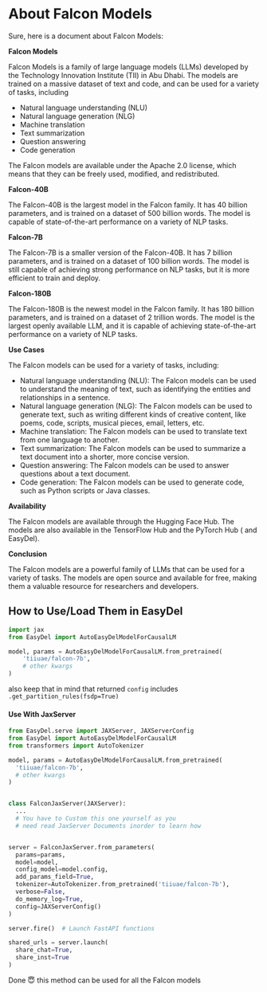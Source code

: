 # About Falcon Models

Sure, here is a document about Falcon Models:

**Falcon Models**

Falcon Models is a family of large language models (LLMs) developed by the Technology Innovation Institute (TII) in Abu
Dhabi. The models are trained on a massive dataset of text and code, and can be used for a variety of tasks, including

* Natural language understanding (NLU)
* Natural language generation (NLG)
* Machine translation
* Text summarization
* Question answering
* Code generation

The Falcon models are available under the Apache 2.0 license, which means that they can be freely used, modified, and
redistributed.

**Falcon-40B**

The Falcon-40B is the largest model in the Falcon family. It has 40 billion parameters, and is trained on a dataset of
500 billion words. The model is capable of state-of-the-art performance on a variety of NLP tasks.

**Falcon-7B**

The Falcon-7B is a smaller version of the Falcon-40B. It has 7 billion parameters, and is trained on a dataset of 100
billion words. The model is still capable of achieving strong performance on NLP tasks, but it is more efficient to
train and deploy.

**Falcon-180B**

The Falcon-180B is the newest model in the Falcon family. It has 180 billion parameters, and is trained on a dataset of
2 trillion words. The model is the largest openly available LLM, and it is capable of achieving state-of-the-art
performance on a variety of NLP tasks.

**Use Cases**

The Falcon models can be used for a variety of tasks, including:

* Natural language understanding (NLU): The Falcon models can be used to understand the meaning of text, such as
  identifying the entities and relationships in a sentence.
* Natural language generation (NLG): The Falcon models can be used to generate text, such as writing different kinds of
  creative content, like poems, code, scripts, musical pieces, email, letters, etc.
* Machine translation: The Falcon models can be used to translate text from one language to another.
* Text summarization: The Falcon models can be used to summarize a text document into a shorter, more concise version.
* Question answering: The Falcon models can be used to answer questions about a text document.
* Code generation: The Falcon models can be used to generate code, such as Python scripts or Java classes.

**Availability**

The Falcon models are available through the Hugging Face Hub. The models are also available in the TensorFlow Hub and
the PyTorch Hub ( and EasyDel).

**Conclusion**

The Falcon models are a powerful family of LLMs that can be used for a variety of tasks. The models are open source and
available for free, making them a valuable resource for researchers and developers.

## How to Use/Load Them in EasyDel

```python
import jax
from EasyDel import AutoEasyDelModelForCausalLM

model, params = AutoEasyDelModelForCausalLM.from_pretrained(
    'tiiuae/falcon-7b',
    # other kwargs
)
```

also keep that in mind that returned `config` includes `.get_partition_rules(fsdp=True)`

#### Use With JaxServer

```python
from EasyDel.serve import JAXServer, JAXServerConfig
from EasyDel import AutoEasyDelModelForCausalLM
from transformers import AutoTokenizer

model, params = AutoEasyDelModelForCausalLM.from_pretrained(
  'tiiuae/falcon-7b',
  # other kwargs
)


class FalconJaxServer(JAXServer):
  ...
  # You have to Custom this one yourself as you 
  # need read JaxServer Documents inorder to learn how


server = FalconJaxServer.from_parameters(
  params=params,
  model=model,
  config_model=model.config,
  add_params_field=True,
  tokenizer=AutoTokenizer.from_pretrained('tiiuae/falcon-7b'),
  verbose=False,
  do_memory_log=True,
  config=JAXServerConfig()
)

server.fire()  # Launch FastAPI functions

shared_urls = server.launch(
  share_chat=True,
  share_inst=True
)
```

Done 😇 this method can be used for all the Falcon models